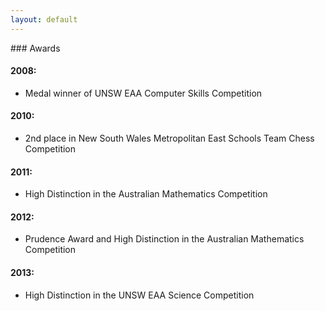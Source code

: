```yaml
---
layout: default
---
```


<div class="row marketing">
  ### Awards
  
  <h4>2008:</h4>
  
   - Medal winner of UNSW EAA Computer Skills Competition
  
  <h4>2010:</h4>
  
   - 2nd place in New South Wales Metropolitan East Schools Team Chess Competition
  
  <h4>2011:</h4>
  
   - High Distinction in the Australian Mathematics Competition
   
  <h4>2012:</h4>
   
   -  Prudence Award and High Distinction in the Australian Mathematics Competition
   
  <h4>2013:</h4>
  
   - High Distinction in the UNSW EAA Science Competition
  
</div>
